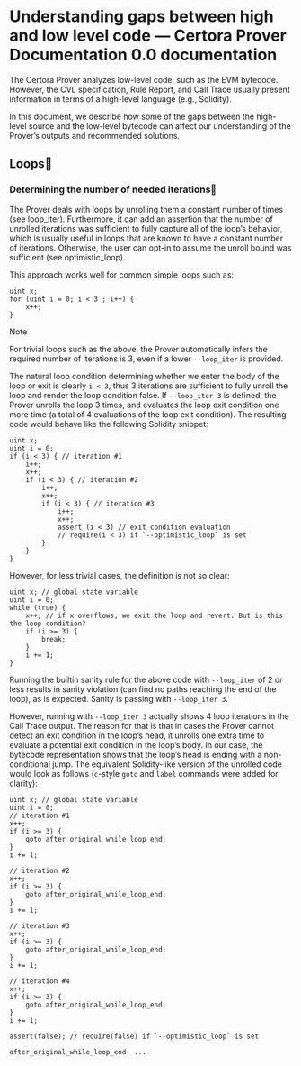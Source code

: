 # Understanding gaps between high and low level code — Certora Prover Documentation 0.0 documentation
The Certora Prover analyzes low-level code, such as the EVM bytecode. However, the CVL specification, Rule Report, and Call Trace usually present information in terms of a high-level language (e.g., Solidity).

In this document, we describe how some of the gaps between the high-level source and the low-level bytecode can affect our understanding of the Prover’s outputs and recommended solutions.

Loops
---------------------------------------

### Determining the number of needed iterations

The Prover deals with loops by unrolling them a constant number of times (see loop\_iter). Furthermore, it can add an assertion that the number of unrolled iterations was sufficient to fully capture all of the loop’s behavior, which is usually useful in loops that are known to have a constant number of iterations. Otherwise, the user can opt-in to assume the unroll bound was sufficient (see optimistic\_loop).

This approach works well for common simple loops such as:

```
uint x;
for (uint i = 0; i < 3 ; i++) {
    x++;
}

```


Note

For trivial loops such as the above, the Prover automatically infers the required number of iterations is 3, even if a lower `--loop_iter` is provided.

The natural loop condition determining whether we enter the body of the loop or exit is clearly `i < 3`, thus 3 iterations are sufficient to fully unroll the loop and render the loop condition false. If `--loop_iter 3` is defined, the Prover unrolls the loop 3 times, and evaluates the loop exit condition one more time (a total of 4 evaluations of the loop exit condition). The resulting code would behave like the following Solidity snippet:

```
uint x;
uint i = 0;
if (i < 3) { // iteration #1
    i++;
    x++;
    if (i < 3) { // iteration #2
        i++;
        x++;
        if (i < 3) { // iteration #3
            i++;
            x++;
            assert (i < 3) // exit condition evaluation
            // require(i < 3) if `--optimistic_loop` is set
        }
    }
}

```


However, for less trivial cases, the definition is not so clear:

```
uint x; // global state variable
uint i = 0;
while (true) {
    x++; // if x overflows, we exit the loop and revert. But is this the loop condition?
    if (i >= 3) {
        break;
    }
    i += 1;
}

```


Running the builtin sanity rule for the above code with `--loop_iter` of 2 or less results in sanity violation (can find no paths reaching the end of the loop), as is expected. Sanity is passing with `--loop_iter 3`.

However, running with `--loop_iter 3` actually shows 4 loop iterations in the Call Trace output. The reason for that is that in cases the Prover cannot detect an exit condition in the loop’s head, it unrolls one extra time to evaluate a potential exit condition in the loop’s body. In our case, the bytecode representation shows that the loop’s head is ending with a non-conditional jump. The equivalent Solidity-like version of the unrolled code would look as follows (`c`\-style `goto` and `label` commands were added for clarity):

```
uint x; // global state variable
uint i = 0;
// iteration #1
x++;
if (i >= 3) {
    goto after_original_while_loop_end;
}
i += 1;

// iteration #2
x++;
if (i >= 3) {
    goto after_original_while_loop_end;
}
i += 1;

// iteration #3
x++;
if (i >= 3) {
    goto after_original_while_loop_end;
}
i += 1;

// iteration #4
x++;
if (i >= 3) {
    goto after_original_while_loop_end;
}
i += 1;

assert(false); // require(false) if `--optimistic_loop` is set

after_original_while_loop_end: ...

```
